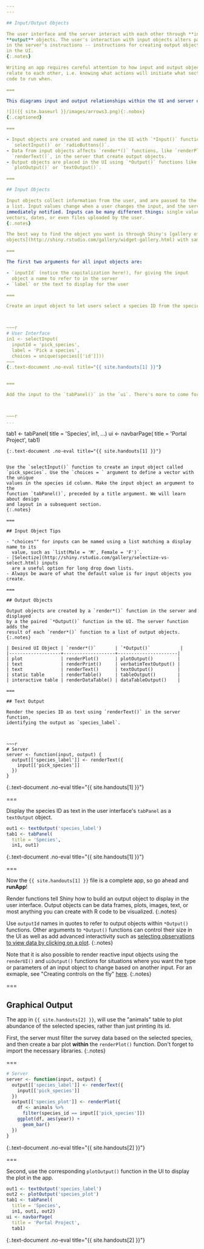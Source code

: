 ```yaml
---
---

## Input/Output Objects

The user interface and the server interact with each other through **input** and
**output** objects. The user's interaction with input objects alters parameters
in the server's instructions -- instructions for creating output objects shown
in the UI.
{:.notes}

Writing an app requires careful attention to how input and output objects
relate to each other, i.e. knowing what actions will initiate what sections of
code to run when.

===

This diagrams input and output relationships within the UI and server objects:

![]({{ site.baseurl }}/images/arrows3.png){:.nobox}
{:.captioned}

===

- Input objects are created and named in the UI with `*Input()` functions like
  `selectInput()` or `radioButtons()`.
- Data from input objects affects `render*()` functions, like `renderPlot()` or
  `renderText()`, in the server that create output objects.
- Output objects are placed in the UI using `*Output()` functions like
  `plotOutput()` or `textOutput()`.

===

## Input Objects

Input objects collect information from the user, and are passed to the server as
a list. Input values change when a user changes the input, and the server is
immediately notified. Inputs can be many different things: single values, text,
vectors, dates, or even files uploaded by the user.
{:.notes}

The best way to find the object you want is through Shiny's [gallery of input
objects](http://shiny.rstudio.com/gallery/widget-gallery.html) with sample code.

===

The first two arguments for all input objects are:

- `inputId` (notice the capitalization here!), for giving the input
  object a name to refer to in the server
- `label` or the text to display for the user

===

Create an input object to let users select a species ID from the species table.



~~~r
# User Interface
in1 <- selectInput(
  inputId = 'pick_species',
  label = 'Pick a species',
  choices = unique(species[['id']]))
~~~
{:.text-document .no-eval title="{{ site.handouts[1] }}"}


===

Add the input to the `tabPanel()` in the `ui`. There's more to come for that panel!



~~~r
...
```

tab1 <- tabPanel(
  title = 'Species',
  in1, ...)
ui <- navbarPage(
  title = 'Portal Project',
  tab1)
~~~
{:.text-document .no-eval title="{{ site.handouts[1] }}"}


Use the `selectInput()` function to create an input object called
`pick_species`. Use the `choices = ` argument to define a vector with the unique
values in the species id column. Make the input object an argument to the
function `tabPanel()`, preceded by a title argument. We will learn about design
and layout in a subsequent section.
{:.notes}

===

## Input Object Tips

- "choices"" for inputs can be named using a list matching a display name to its
  value, such as `list(Male = 'M', Female = 'F')`.
- [Selectize](http://shiny.rstudio.com/gallery/selectize-vs-select.html) inputs
  are a useful option for long drop down lists.
- Always be aware of what the default value is for input objects you create.

===

## Output Objects

Output objects are created by a `render*()` function in the server and displayed
by a the paired `*Output()` function in the UI. The server function adds the
result of each `render*()` function to a list of output objects.
{:.notes}

| Desired UI Object | `render*()`       | `*Output()`           |
|-------------------+-------------------+----------------------|
| plot              | renderPlot()      | plotOutput()         |
| text              | renderPrint()     | verbatimTextOutput() |
| text              | renderText()      | textOutput()         |
| static table      | renderTable()     | tableOutput()        |
| interactive table | renderDataTable() | dataTableOutput()    |

===

## Text Output

Render the species ID as text using `renderText()` in the server function,
identifying the output as `species_label`.



~~~r
# Server
server <- function(input, output) {
  output[['species_label']] <- renderText({
    input[['pick_species']]
  })
}
~~~
{:.text-document .no-eval title="{{ site.handouts[1] }}"}


===

Display the species ID as text in the user interface's `tabPanel` as a
`textOutput` object.



~~~r
out1 <- textOutput('species_label')
tab1 <- tabPanel(
  title = 'Species',
  in1, out1)
~~~
{:.text-document .no-eval title="{{ site.handouts[1] }}"}


===

Now the `{{ site.handouts[1] }}` file is a complete app, so go ahead and
**runApp**!

Render functions tell Shiny how to build an output object to display in the user
interface. Output objects can be data frames, plots, images, text, or most
anything you can create with R code to be visualized.
{:.notes}

Use `outputId` names in quotes to refer to output objects within `*Output()`
functions. Other arguments to `*Output()` functions can control their size in
the UI as well as add advanced interactivity such as [selecting observations to
view data by clicking on a
plot](http://shiny.rstudio.com/articles/selecting-rows-of-data.html).
{:.notes}

Note that it is also possible to render reactive input objects using the
`renderUI()` and `uiOutput()` functions for situations where you want the type
or parameters of an input object to change based on another input. For an
exmaple, see "Creating controls on the fly"
[here](http://shiny.rstudio.com/articles/dynamic-ui.html).
{:.notes}

===

## Graphical Output

The app in `{{ site.handouts[2] }}`, will use the "animals" table to plot
abundance of the selected species, rather than just printing its id.

First, the server must filter the survey data based on the selected species, and
then create a bar plot **within** the `renderPlot()` function. Don't forget to
import the necessary libraries.
{:.notes}

===



~~~r
# Server
server <- function(input, output) {
  output[['species_label']] <- renderText({
    input[['pick_species']]
  })
  output[['species_plot']] <- renderPlot({
    df <- animals %>%
      filter(species_id == input[['pick_species']])
    ggplot(df, aes(year)) +
      geom_bar()
  })
}
~~~
{:.text-document .no-eval title="{{ site.handouts[2] }}"}


===

Second, use the corresponding `plotOutput()` function in the UI to display the
plot in the app.



~~~r
out1 <- textOutput('species_label')
out2 <- plotOutput('species_plot')
tab1 <- tabPanel(
  title = 'Species',
  in1, out1, out2)
ui <- navbarPage(
  title = 'Portal Project',
  tab1)
~~~
{:.text-document .no-eval title="{{ site.handouts[2] }}"}

